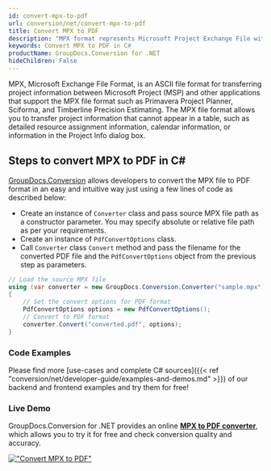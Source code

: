 ```yaml
---
id: convert-mpx-to-pdf
url: conversion/net/convert-mpx-to-pdf
title: Convert MPX to PDF
description: "MPX format represents Microsoft Project Exchange File with .mpx extension. Learn how to convert MPX to PDF file programmatically in C# language using GroupDocs.Conversion for .NET library."
keywords: Convert MPX to PDF in C#
productName: GroupDocs.Conversion for .NET
hideChildren: False
---
```


MPX, Microsoft Exchange File Format, is an ASCII file format for transferring project information between Microsoft Project (MSP) and other applications that support the MPX file format such as Primavera Project Planner, Sciforma, and Timberline Precision Estimating. The MPX file format allows you to transfer project information that cannot appear in a table, such as detailed resource assignment information, calendar information, or information in the Project Info dialog box.

## Steps to convert MPX to PDF in C#

[GroupDocs.Conversion](https://products.groupdocs.com/conversion/net) allows developers to convert the MPX file to PDF format in an easy and intuitive way just using a few lines of code as described below:

* Create an instance of `Converter` class and pass source MPX file path as a constructor parameter. You may specify absolute or relative file path as per your requirements. 
* Create an instance of `PdfConvertOptions` class.
* Call `Converter` class `Convert` method and pass the filename for the converted PDF file and the `PdfConvertOptions` object from the previous step as parameters.

```csharp
// Load the source MPX file
using (var converter = new GroupDocs.Conversion.Converter("sample.mpx"))
{
    // Set the convert options for PDF format
    PdfConvertOptions options = new PdfConvertOptions();
    // Convert to PDF format
    converter.Convert("converted.pdf", options);
}
```

### Code Examples

Please find more [use-cases and complete C# sources]({{< ref "conversion/net/developer-guide/examples-and-demos.md" >}}) of our backend and frontend examples and try them for free!

### Live Demo

GroupDocs.Conversion for .NET provides an online [**MPX to PDF converter**](https://products.groupdocs.app/conversion/mpx-to-pdf), which allows you to try it for free and check conversion quality and accuracy.

[!["Convert MPX to PDF"](conversion/net/images/convert-mpx-to-pdf.png)](https://products.groupdocs.app/conversion/mpx-to-pdf)